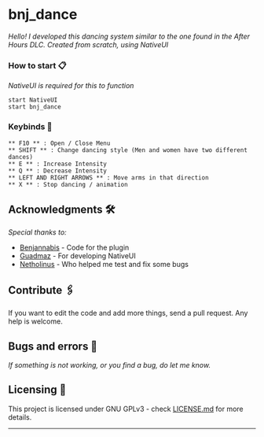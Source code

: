 # bnj_dance
 
_Hello! I developed this dancing system similar to the one found in the After Hours DLC. Created from scratch, using NativeUI_
 
### How to start 📋
 
_NativeUI is required for this to function_
 
```
start NativeUI
start bnj_dance
```
 
### Keybinds 🔧
 
 
```
** F10 ** : Open / Close Menu
** SHIFT ** : Change dancing style (Men and women have two different dances)
** E ** : Increase Intensity
** Q ** : Decrease Intensity
** LEFT AND RIGHT ARROWS ** : Move arms in that direction
** X ** : Stop dancing / animation
```
 
## Acknowledgments 🛠️
 
_Special thanks to:_
 
* [Benjannabis](http://github.com/Benjannabis) - Code for the plugin
* [Guadmaz](http://github.com/Guad) - For developing NativeUI
* [Netholinus](http://steamcommunity.com/id/Netholinus/) - Who helped me test and fix some bugs
 
## Contribute 🖇️
 
If you want to edit the code and add more things, send a pull request. Any help is welcome.  
 
## Bugs and errors 🚀
 
_If something is not working, or you find a bug, do let me know._
 
 
## Licensing 📄
 
This project is licensed under GNU GPLv3 - check [LICENSE.md](LICENSE.md) for more details.
 
---

